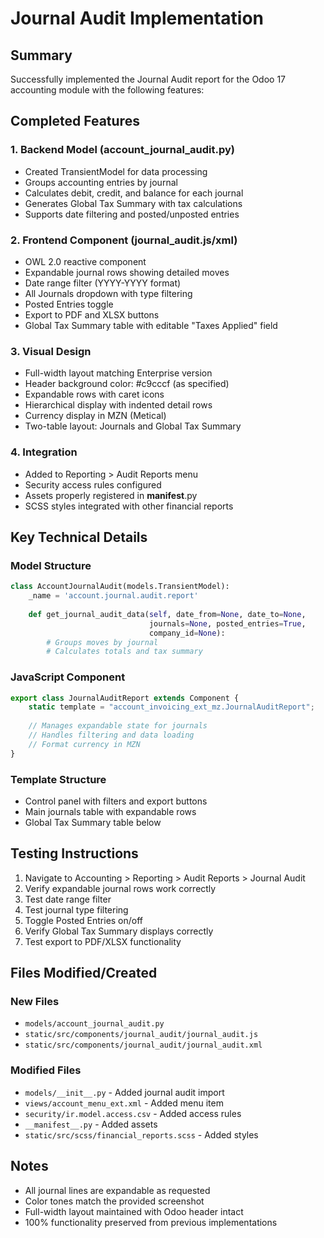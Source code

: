 # Journal Audit Implementation

## Summary
Successfully implemented the Journal Audit report for the Odoo 17 accounting module with the following features:

## Completed Features

### 1. Backend Model (account_journal_audit.py)
- Created TransientModel for data processing
- Groups accounting entries by journal
- Calculates debit, credit, and balance for each journal
- Generates Global Tax Summary with tax calculations
- Supports date filtering and posted/unposted entries

### 2. Frontend Component (journal_audit.js/xml)
- OWL 2.0 reactive component
- Expandable journal rows showing detailed moves
- Date range filter (YYYY-YYYY format)
- All Journals dropdown with type filtering
- Posted Entries toggle
- Export to PDF and XLSX buttons
- Global Tax Summary table with editable "Taxes Applied" field

### 3. Visual Design
- Full-width layout matching Enterprise version
- Header background color: #c9cccf (as specified)
- Expandable rows with caret icons
- Hierarchical display with indented detail rows
- Currency display in MZN (Metical)
- Two-table layout: Journals and Global Tax Summary

### 4. Integration
- Added to Reporting > Audit Reports menu
- Security access rules configured
- Assets properly registered in __manifest__.py
- SCSS styles integrated with other financial reports

## Key Technical Details

### Model Structure
```python
class AccountJournalAudit(models.TransientModel):
    _name = 'account.journal.audit.report'
    
    def get_journal_audit_data(self, date_from=None, date_to=None, 
                               journals=None, posted_entries=True, 
                               company_id=None):
        # Groups moves by journal
        # Calculates totals and tax summary
```

### JavaScript Component
```javascript
export class JournalAuditReport extends Component {
    static template = "account_invoicing_ext_mz.JournalAuditReport";
    
    // Manages expandable state for journals
    // Handles filtering and data loading
    // Format currency in MZN
}
```

### Template Structure
- Control panel with filters and export buttons
- Main journals table with expandable rows
- Global Tax Summary table below

## Testing Instructions

1. Navigate to Accounting > Reporting > Audit Reports > Journal Audit
2. Verify expandable journal rows work correctly
3. Test date range filter
4. Test journal type filtering
5. Toggle Posted Entries on/off
6. Verify Global Tax Summary displays correctly
7. Test export to PDF/XLSX functionality

## Files Modified/Created

### New Files
- `models/account_journal_audit.py`
- `static/src/components/journal_audit/journal_audit.js`
- `static/src/components/journal_audit/journal_audit.xml`

### Modified Files
- `models/__init__.py` - Added journal audit import
- `views/account_menu_ext.xml` - Added menu item
- `security/ir.model.access.csv` - Added access rules
- `__manifest__.py` - Added assets
- `static/src/scss/financial_reports.scss` - Added styles

## Notes
- All journal lines are expandable as requested
- Color tones match the provided screenshot
- Full-width layout maintained with Odoo header intact
- 100% functionality preserved from previous implementations